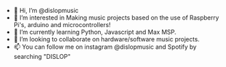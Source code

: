 - 👋 Hi, I’m @dislopmusic
- 👀 I’m interested in Making music projects based on the use of Raspberry Pi's, arduino and microcontrollers!
- 🌱 I’m currently learning Python, Javascript and Max MSP.
- 💞️ I’m looking to collaborate on hardware/software music projects.
- 📫 You can follow me on instagram @dislopmusic and Spotify by searching "DISLOP"

<!---
dislopmusic/dislopmusic is a ✨ special ✨ repository because its `README.md` (this file) appears on your GitHub profile.
You can click the Preview link to take a look at your changes.
--->
